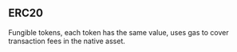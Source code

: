 ## ERC20 
Fungible tokens, each token has the same value, uses gas to cover transaction fees in the native asset.